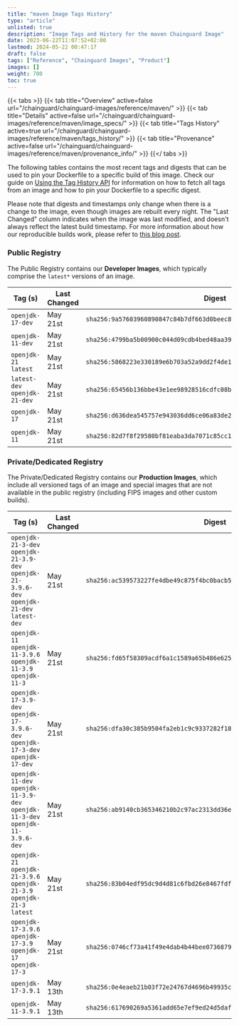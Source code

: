 ```yaml
---
title: "maven Image Tags History"
type: "article"
unlisted: true
description: "Image Tags and History for the maven Chainguard Image"
date: 2023-06-22T11:07:52+02:00
lastmod: 2024-05-22 00:47:17
draft: false
tags: ["Reference", "Chainguard Images", "Product"]
images: []
weight: 700
toc: true
---
```


{{< tabs >}}
{{< tab title="Overview" active=false url="/chainguard/chainguard-images/reference/maven/" >}}
{{< tab title="Details" active=false url="/chainguard/chainguard-images/reference/maven/image_specs/" >}}
{{< tab title="Tags History" active=true url="/chainguard/chainguard-images/reference/maven/tags_history/" >}}
{{< tab title="Provenance" active=false url="/chainguard/chainguard-images/reference/maven/provenance_info/" >}}
{{</ tabs >}}

The following tables contains the most recent tags and digests that can be used to pin your Dockerfile to a specific build of this image. Check our guide on [Using the Tag History API](/chainguard/chainguard-images/using-the-tag-history-api/) for information on how to fetch all tags from an image and how to pin your Dockerfile to a specific digest.

Please note that digests and timestamps only change when there is a change to the image, even though images are rebuilt every night. The "Last Changed" column indicates when the image was last modified, and doesn't always reflect the latest build timestamp. For more information about how our reproducible builds work, please refer to [this blog post](https://www.chainguard.dev/unchained/reproducing-chainguards-reproducible-image-builds).

### Public Registry
The Public Registry contains our **Developer Images**, which typically comprise the `latest*` versions of an image.

| Tag (s)                        | Last Changed | Digest                                                                    |
|--------------------------------|--------------|---------------------------------------------------------------------------|
|  `openjdk-17-dev`              | May 21st     | `sha256:9a57603960890847c84b7df663d0beec8b21e55a62c1093e4695f35216b24145` |
|  `openjdk-11-dev`              | May 21st     | `sha256:4799ba5b00900c044d09cdb4bed48aa397f4f772e463fdcca3d34e9193bc1153` |
|  `openjdk-21` `latest`         | May 21st     | `sha256:5868223e330189e6b703a52a9dd2f4de17b302eddf624dd4071cfbd70338bb42` |
|  `latest-dev` `openjdk-21-dev` | May 21st     | `sha256:65456b136bbe43e1ee98928516cdfc08b5d59737c6f48ad88b45589c48dd6212` |
|  `openjdk-17`                  | May 21st     | `sha256:d636dea545757e943036dd6ce06a83de2acdfdbec8d8b7399012273ffafcc7e9` |
|  `openjdk-11`                  | May 21st     | `sha256:82d7f8f29580bf81eaba3da7071c85cc1692830e4606a0287876a0f1253687e1` |


### Private/Dedicated Registry
The Private/Dedicated Registry contains our **Production Images**, which include all versioned tags of an image and special images that are not available in the public registry (including FIPS images and other custom builds).

| Tag (s)                                                                                       | Last Changed | Digest                                                                    |
|-----------------------------------------------------------------------------------------------|--------------|---------------------------------------------------------------------------|
|  `openjdk-21-3-dev` `openjdk-21-3.9-dev` `openjdk-21-3.9.6-dev` `openjdk-21-dev` `latest-dev` | May 21st     | `sha256:ac539573227fe4dbe49c875f4bc0bacb509cda4fc637ffb19ebe8ebb03e2edcb` |
|  `openjdk-11` `openjdk-11-3.9.6` `openjdk-11-3.9` `openjdk-11-3`                              | May 21st     | `sha256:fd65f58309acdf6a1c1589a65b486e6250ff2a4f152f2f96edfdc3d39636f46d` |
|  `openjdk-17-3.9-dev` `openjdk-17-3.9.6-dev` `openjdk-17-3-dev` `openjdk-17-dev`              | May 21st     | `sha256:dfa30c385b9504fa2eb1c9c9337282f1802dc78a5f209d501e9c3a7e0e0d4a2d` |
|  `openjdk-11-dev` `openjdk-11-3.9-dev` `openjdk-11-3-dev` `openjdk-11-3.9.6-dev`              | May 21st     | `sha256:ab9140cb365346210b2c97ac2313dd36e04083982584e86428b64782c2099d40` |
|  `openjdk-21` `openjdk-21-3.9.6` `openjdk-21-3.9` `openjdk-21-3` `latest`                     | May 21st     | `sha256:83b04edf95dc9d4d81c6fbd26e8467fdf6db021d84fbdb4cf53bc2440a84e540` |
|  `openjdk-17-3.9.6` `openjdk-17-3.9` `openjdk-17` `openjdk-17-3`                              | May 21st     | `sha256:0746cf73a41f49e4dab4b44bee0736879413686bde6e9c86bdcf13cdc4431fca` |
|  `openjdk-17-3.9.1`                                                                           | May 13th     | `sha256:0e4eaeb21b03f72e24767d4696b49935cd6b8838852d89e5243ba19fee27afc8` |
|  `openjdk-11-3.9.1`                                                                           | May 13th     | `sha256:617690269a5361add65e7ef9ed24d5daf94300c5728c41d796a92b680d7d5b41` |

